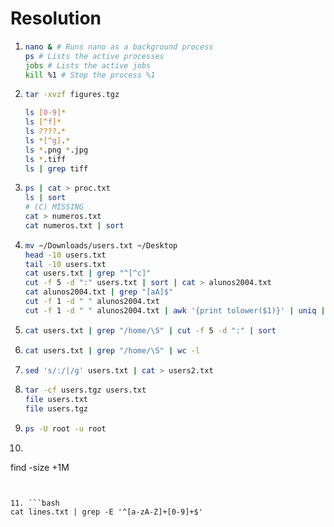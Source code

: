 # Resolution

1. ```bash
   nano & # Runs nano as a background process
   ps # Lists the active processes
   jobs # Lists the active jobs
   kill %1 # Stop the process %1
   ```

2. ```bash
   tar -xvzf figures.tgz

   ls [0-9]*
   ls [^f]*
   ls ????.*
   ls *[^g].*
   ls *.png *.jpg
   ls *.tiff
   ls | grep tiff
   ```

3. ```bash
   ps | cat > proc.txt
   ls | sort
   # (C) MISSING
   cat > numeros.txt
   cat numeros.txt | sort
   ```

4. ```bash
   mv ~/Downloads/users.txt ~/Desktop
   head -10 users.txt
   tail -10 users.txt
   cat users.txt | grep "^[^c]"
   cut -f 5 -d ":" users.txt | sort | cat > alunos2004.txt
   cat alunos2004.txt | grep "[aA]$"
   cut -f 1 -d " " alunos2004.txt
   cut -f 1 -d " " alunos2004.txt | awk '{print tolower($1)}' | uniq | wc -w
   ```

5. ```bash
   cat users.txt | grep "/home/\S" | cut -f 5 -d ":" | sort
   ```

6. ```bash
   cat users.txt | grep "/home/\S" | wc -l
   ```

7. ```bash
   sed 's/:/|/g' users.txt | cat > users2.txt
   ```

8. ```bash
   tar -cf users.tgz users.txt
   file users.txt
   file users.tgz
   ```

9. ```bash
   ps -U root -u root
   ```

10. ```bash
   find -size +1M
   ```


11. ```bash
   cat lines.txt | grep -E '^[a-zA-Z]+[0-9]+$'
   ```
